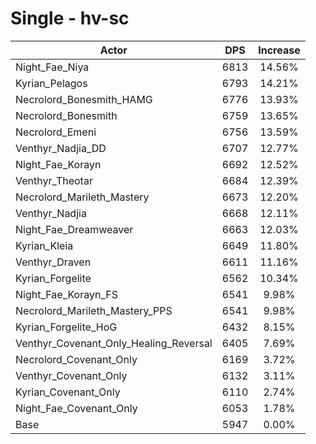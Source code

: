 # Single - hv-sc
| Actor | DPS | Increase |
|---|:---:|:---:|
|Night_Fae_Niya|6813|14.56%|
|Kyrian_Pelagos|6793|14.21%|
|Necrolord_Bonesmith_HAMG|6776|13.93%|
|Necrolord_Bonesmith|6759|13.65%|
|Necrolord_Emeni|6756|13.59%|
|Venthyr_Nadjia_DD|6707|12.77%|
|Night_Fae_Korayn|6692|12.52%|
|Venthyr_Theotar|6684|12.39%|
|Necrolord_Marileth_Mastery|6673|12.20%|
|Venthyr_Nadjia|6668|12.11%|
|Night_Fae_Dreamweaver|6663|12.03%|
|Kyrian_Kleia|6649|11.80%|
|Venthyr_Draven|6611|11.16%|
|Kyrian_Forgelite|6562|10.34%|
|Night_Fae_Korayn_FS|6541|9.98%|
|Necrolord_Marileth_Mastery_PPS|6541|9.98%|
|Kyrian_Forgelite_HoG|6432|8.15%|
|Venthyr_Covenant_Only_Healing_Reversal|6405|7.69%|
|Necrolord_Covenant_Only|6169|3.72%|
|Venthyr_Covenant_Only|6132|3.11%|
|Kyrian_Covenant_Only|6110|2.74%|
|Night_Fae_Covenant_Only|6053|1.78%|
|Base|5947|0.00%|
